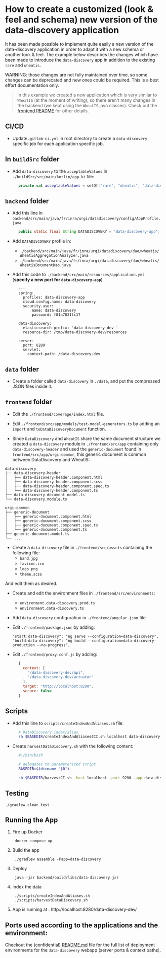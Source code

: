 # How to create a customized (look & feel and schema) new version of the data-discovery application

It has been made possible to implement quite easily a new version of the data-discovery application in order to adapt
it with a new schema or another look & feel. The example below describes the changes which have been made to
introduce the `data-discovery` app in addition to the existing `rare` and `wheatis`.

WARNING: those changes are not fully maintained over time, so some changes can be deprecated and new ones could be
required. This is a best effort documentation only.

> In this example we created a new application which is very similar to `WheatIS` (at the moment of writing), so there
> aren't many changes in the backend (we kept using the `WheatIS` java classes). Check out the
> [frontend README](../frontend/README.md#add-another-application)
> for other details.

## CI/CD

* Update`.gitlab-ci.yml` in root directory to create a `data-discovery` specific job for each application specific job.

## In `buildSrc` folder

* Add `data-discovery` to the `acceptableValues` in `./buildSrc/src/main/kotlin/app.kt` file:

```kotlin
      private val acceptableValues = setOf("rare", "wheatis", "data-discovery")
```

## `backend` folder

* Add this line in `backend/src/main/java/fr/inra/urgi/datadiscovery/config/AppProfile.java`

```java
      public static final String DATADISCOVERY = "data-discovery-app";
```

* Add `DATADISCOVERY` profile in:
  - `./backend/src/main/java/fr/inra/urgi/datadiscovery/dao/wheatis/WheatisAggregationAnalyzer.java`
  - `./backend/src/main/java/fr/inra/urgi/datadiscovery/dao/wheatis/WheatisDocumentDao.java`

* Add this code to `./backend/src/main/resources/application.yml` (**specify a new port for `data-discovery-app`**)

```
      ---
      spring:
        profiles: data-discovery-app
        cloud.config.name: data-discovery
        security.user:
            name: data-discovery
            password: f01a7031fc17

      data-discovery:
        elasticsearch-prefix: 'data-discovery-dev-'
        resource-dir: /tmp/data-discovery-dev/resources

      server:
        port: 8280
        servlet:
          context-path: /data-discovery-dev
```

## `data` folder

* Create a folder called `data-discovery` in `./data`, and put the compressed JSON files inside it.

## `frontend` folder

* Edit the `./frontend/coverage/index.html` file.

* Edit `./frontend/src/app/models/test-model-generators.ts` by adding an `import` and `toDataDiscoveryDocument` function.

* Since `DataDiscovery` and `WheatIS` share the same document structure we created a `data-discovery` module in
`./frontend/src/app` containing only `data-discovery-header` and used the `generic-document` found in
`frontend/src/app/urgi-common`, this generic document is common between DataDiscovery and WheatIS:

```
data-discovery
├── data-discovery-header
│   ├── data-discovery-header.component.html
│   ├── data-discovery-header.component.scss
│   ├── data-discovery-header.component.spec.ts
│   └── data-discovery-header.component.ts
├── data-discovery-document.model.ts
└── data-discovery.module.ts
```

```
urgi-common
├── generic-document
│   ├── generic-document.component.html
│   ├── generic-document.component.scss
│   ├── generic-document.component.spec.ts
│   └── generic-document.component.ts
├── generic-document.model.ts
└── ...
```

* Create a `data-discovery` file in `./frontend/src/assets` containing the following file:
  - `band.jpg`
  - `favicon.ico`
  - `logo.png`
  - `theme.scss`

And edit them as desired.

* Create and edit the environment files in `./frontend/src/environments`:
  - `environment.data-discovery.prod.ts`
  - `environment.data-discovery.ts`

* Add `data-discovery` configuration in `./frontend/angular.json` file

* Edit `./frontend/package.json` by adding:

      "start:data-discovery": "ng serve --configuration=data-discovery",
      "build:data-discovery": "ng build --configuration=data-discovery-production --no-progress",

* Edit `./frontend/proxy.conf.js` by adding:

```js
      {
        context: [
          "/data-discovery-dev/api",
          "/data-discovery-dev/actuator"
        ],
        target: "http://localhost:8280",
        secure: false
      }
```

## Scripts

* Add this line to `scripts/createIndexAndAliases.sh` file:

```bash
      # DataDiscovery index/alias
      sh $BASEDIR/createIndexAndAliases4CI.sh localhost data-discovery dev
```

* Create `harvestDataDiscovery.sh` with the following content:

```bash
      #!/bin/bash

      # delegates to parameterized script
      BASEDIR=$(dirname "$0")

      sh $BASEDIR/harvestCI.sh -host localhost -port 9200 -app data-discovery -env dev
```

## Testing

`./gradlew clean test`

## Running the App

1. Fire up Docker

        docker-compose up

2. Build the app

        ./gradlew assemble -Papp=data-discovery

3. Deploy

        java -jar backend/build/libs/data-discovery.jar

4. Index the data

        ./scripts/createIndexAndAliases.sh
        ./scripts/harvestDataDiscovery.sh

5. App is running at : http://localhost:8280/data-discovery-dev/

## Ports used according to the applications and the environment:

Checkout the (confidential) [README.md](https://forge.inrae.fr/urgi/is/data-discovery-config/blob/master/README.md)
file for the full list of deployment environments for the `data-discovery` webapp (server ports & context paths).

